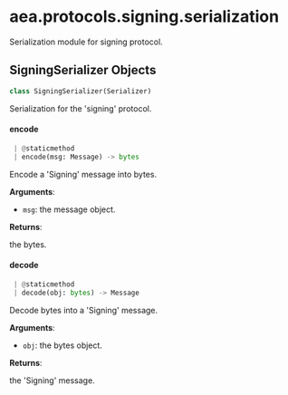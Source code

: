 <a name=".aea.protocols.signing.serialization"></a>
# aea.protocols.signing.serialization

Serialization module for signing protocol.

<a name=".aea.protocols.signing.serialization.SigningSerializer"></a>
## SigningSerializer Objects

```python
class SigningSerializer(Serializer)
```

Serialization for the 'signing' protocol.

<a name=".aea.protocols.signing.serialization.SigningSerializer.encode"></a>
#### encode

```python
 | @staticmethod
 | encode(msg: Message) -> bytes
```

Encode a 'Signing' message into bytes.

**Arguments**:

- `msg`: the message object.

**Returns**:

the bytes.

<a name=".aea.protocols.signing.serialization.SigningSerializer.decode"></a>
#### decode

```python
 | @staticmethod
 | decode(obj: bytes) -> Message
```

Decode bytes into a 'Signing' message.

**Arguments**:

- `obj`: the bytes object.

**Returns**:

the 'Signing' message.

